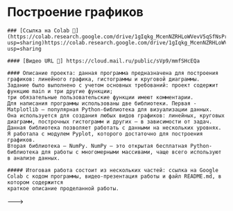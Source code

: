  # Построение графиков

    ### [Ссылка на Colab 👀](https://colab.research.google.com/drive/1gIqkg_McenNZRHLoWVevV5qSfNsPraVO?usp=sharing)https://colab.research.google.com/drive/1gIqkg_McenNZRHLoWVevV5qSfNsPraVO?usp=sharing

    #### [Видео URL 👀] https://cloud.mail.ru/public/sVp9/mmfSHcEQa  

    #### Описание проекта: данная программа предназначена для построения графиков: линейного графика, гистограммы и круговой диаграммы. 
    Задание было выполнено с учетом основных требований: проект содержит функцию main и три другие функции; 
    три обязательные пользовательские функции имеют комментарии. 
    Для написания программы использованы две библиотеки. Первая - Matplotlib — популярная Python-библиотека для визуализации данных. 
    Она используется для создания любых видов графиков: линейных, круговых диаграмм, построчных гистограмм и других — в зависимости от задач. 
    Данная библиотека позволяет работать с данными на нескольких уровнях. Я работала с модулем Pyplot, которого достаточно для построения графиков. 
    Вторая библиотека — NumPy. NumPy — это открытая бесплатная Python-библиотека для работы с многомерными массивами, чаще всего используют в анализе данных.

    ##### Итоговая работа состоит из нескольких частей: ссылка на Google Colab с кодом программы, видео-презентация работы и файл README.md, в котором содержится
    краткое описание проделанной работы.

--->
